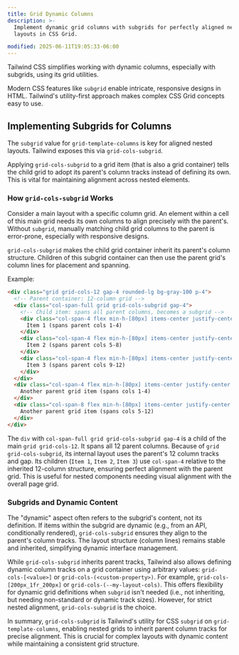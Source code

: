 ```yaml
---
title: Grid Dynamic Columns
description: >-
  Implement dynamic grid columns with subgrids for perfectly aligned nested
  layouts in CSS Grid.

modified: 2025-06-11T19:05:33-06:00
---
```


Tailwind CSS simplifies working with dynamic columns, especially with subgrids, using its grid utilities.

Modern CSS features like `subgrid` enable intricate, responsive designs in HTML. Tailwind's utility-first approach makes complex CSS Grid concepts easy to use.

## Implementing Subgrids for Columns

The `subgrid` value for `grid-template-columns` is key for aligned nested layouts. Tailwind exposes this via `grid-cols-subgrid`.

Applying `grid-cols-subgrid` to a grid item (that is also a grid container) tells the child grid to adopt its parent's column tracks instead of defining its own. This is vital for maintaining alignment across nested elements.

### How `grid-cols-subgrid` Works

Consider a main layout with a specific column grid. An element within a cell of this main grid needs its own columns to align precisely with the parent's. Without `subgrid`, manually matching child grid columns to the parent is error-prone, especially with responsive designs.

`grid-cols-subgrid` makes the child grid container inherit its parent's column structure. Children of this subgrid container can then use the parent grid's column lines for placement and spanning.

Example:

```html tailwind
<div class="grid grid-cols-12 gap-4 rounded-lg bg-gray-100 p-4">
  <!-- Parent container: 12-column grid -->
  <div class="col-span-full grid grid-cols-subgrid gap-4">
    <!-- Child item: spans all parent columns, becomes a subgrid -->
    <div class="col-span-4 flex min-h-[80px] items-center justify-center rounded bg-blue-200 p-4">
      Item 1 (spans parent cols 1-4)
    </div>
    <div class="col-span-4 flex min-h-[80px] items-center justify-center rounded bg-red-200 p-4">
      Item 2 (spans parent cols 5-8)
    </div>
    <div class="col-span-4 flex min-h-[80px] items-center justify-center rounded bg-green-200 p-4">
      Item 3 (spans parent cols 9-12)
    </div>
  </div>
  <div class="col-span-4 flex min-h-[80px] items-center justify-center rounded bg-yellow-200 p-4">
    Another parent grid item (spans cols 1-4)
  </div>
  <div class="col-span-8 flex min-h-[80px] items-center justify-center rounded bg-purple-200 p-4">
    Another parent grid item (spans cols 5-12)
  </div>
</div>
```

The `div` with `col-span-full grid grid-cols-subgrid gap-4` is a child of the main `grid grid-cols-12`. It spans all 12 parent columns. Because of `grid grid-cols-subgrid`, its internal layout uses the parent's 12 column tracks and gap. Its children (`Item 1`, `Item 2`, `Item 3`) use `col-span-4` relative to the inherited 12-column structure, ensuring perfect alignment with the parent grid. This is useful for nested components needing visual alignment with the overall page grid.

### Subgrids and Dynamic Content

The "dynamic" aspect often refers to the subgrid's content, not its definition. If items within the subgrid are dynamic (e.g., from an API, conditionally rendered), `grid-cols-subgrid` ensures they align to the parent's column tracks. The layout structure (column lines) remains stable and inherited, simplifying dynamic interface management.

While `grid-cols-subgrid` inherits parent tracks, Tailwind also allows defining dynamic column tracks on a grid container using arbitrary values: `grid-cols-[<value>]` or `grid-cols-(<custom-property>)`. For example, `grid-cols-[200px_1fr_200px]` or `grid-cols-(--my-layout-cols)`. This offers flexibility for dynamic grid definitions when `subgrid` isn't needed (i.e., not inheriting, but needing non-standard or dynamic track sizes). However, for strict nested alignment, `grid-cols-subgrid` is the choice.

In summary, `grid-cols-subgrid` is Tailwind's utility for CSS `subgrid` on `grid-template-columns`, enabling nested grids to inherit parent column tracks for precise alignment. This is crucial for complex layouts with dynamic content while maintaining a consistent grid structure.
